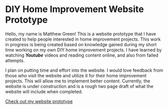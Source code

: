 # DIY Home Improvement Website Prototype

Hello, my name is Matthew Green! This is a website prototype that I have created to help 
people interested in home improvement projects. This work in progress is being created based on knowledge gained during my short time working on my own DIY home improvement projects. I have learned by watching **_Youtube_** videos and reading content online, and also from failed attempts. 

I plan on putting time and effort into the website. I would love feedback from those who visit the website and utilize it for their home improvement projects. This will allow me to 
implement better content. Currently, the website is under construction and is a rough two page draft of what the website will include when completed.

[Check out my website prototype](https://mateomtverde.github.io/DIY-Home-Improvement/)